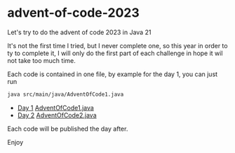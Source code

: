 # advent-of-code-2023
Let's try to do the advent of code 2023 in Java 21

It's not the first time I tried, but I never complete one, so this year in order to ty to complete it,
I will only do the first part of each challenge in hope it wil not take too much time.

Each code is contained in one file, by example for the day 1, you can just run
```bash
java src/main/java/AdventOfCode1.java
```

- [Day 1](https://adventofcode.com/2023/day/1) [AdventOfCode1.java](src/main/java/AdventOfCode1.java)
- [Day 2](https://adventofcode.com/2023/day/1) [AdventOfCode2.java](src/main/java/AdventOfCode2.java)

Each code will be published the day after.

Enjoy

